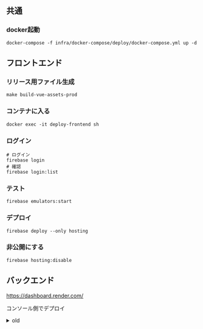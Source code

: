 ## 共通

### docker起動
```shell
docker-compose -f infra/docker-compose/deploy/docker-compose.yml up -d
```

## フロントエンド

### リリース用ファイル生成
```shell
make build-vue-assets-prod
```

### コンテナに入る
```shell
docker exec -it deploy-frontend sh
```

### ログイン
```shell
# ログイン
firebase login
# 確認
firebase login:list
```

### テスト
```shell
firebase emulators:start
```

### デプロイ
```shell
firebase deploy --only hosting
```

### 非公開にする
```shell
firebase hosting:disable
```

## バックエンド
https://dashboard.render.com/

コンソール側でデプロイ


<details>
<summary>old</summary>

### リリース用ファイル生成
* [こちら](infra/docker-compose/README.md##api)

### コンテナに入る
```shell
docker exec -it deploy-api sh
```

### ibmcloudにログインする
* [ワンタイムコードを取得する](https://identity-1.ap-north.iam.cloud.ibm.com/identity/passcode)
* リージョンはus-south（ダラス）
```shell
# ログイン
ibmcloud login --sso

# ログイン確認
ibmcloud account list

# ログアウト
ibmcloud logout
```

### デプロイする
```shell
ibmcloud target --cf
ibmcloud cf push gameinfomation
```

### 開始 / 停止
```shell
ibmcloud cf start gameinfomation
ibmcloud cf stop gameinfomation
```

### 補足補足

```shell
# goのルートディレクトリを変更した場合は下記のコマンドを使ってdockerのvolumeを書き換える
sh infra/docker-compose/deploy/filter_api_path.sh
vi infra/docker-compose/deploy/docker-compose.yml
```
</details>


